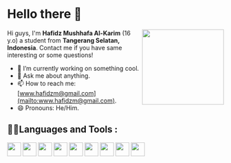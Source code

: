 # Hello there 👋

<img align="right" src="https://media.giphy.com/media/f6hnhHkks8bk4jwjh3/giphy.gif" width="190" height="175" />

Hi guys, I'm **Hafidz Mushhafa Al-Karim** (16 y.o) a student from **Tangerang Selatan, Indonesia**. Contact me if you have same interesting or some questions!
- 🔭 I’m currently working on something cool.
- 💬 Ask me about anything.
- 📫 How to reach me: [www.hafidzm@gmail.com](mailto:www.hafidzm@gmail.com).
- 😄 Pronouns: He/Him.

## 🧑‍💻Languages and Tools :
<div align="left">
 <img src="https://cdn-icons-png.flaticon.com/512/732/732212.png" width="32" />
 <img src="https://uxwing.com/wp-content/themes/uxwing/download/brands-and-social-media/css-icon.png" height="32" />
 <img src="https://cdn.jsdelivr.net/gh/devicons/devicon@develop/icons/javascript/javascript-original.svg" width="32" />
 <img src="https://uxwing.com/wp-content/themes/uxwing/download/brands-and-social-media/bootstrap-5-logo-icon.png" height="32" />
 <img src="https://www.svgrepo.com/show/374118/tailwind.svg" width="32" />
 <img src="https://react.dev/favicon-32x32.png" width="32" />
 <img src="https://www.svgrepo.com/show/373966/php.svg" width="32" />
 <img src="https://code.visualstudio.com/assets/images/code-stable.png" width="32" />
 <img src="https://assets.stickpng.com/images/58482973cef1014c0b5e49fd.png" width="32" />
</div>

